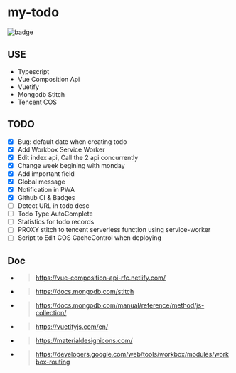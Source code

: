 # my-todo

![badge](https://github.com/czl032405/my-todo/workflows/BUILD/badge.svg)

## USE

- Typescript
- Vue Composition Api
- Vuetify
- Mongodb Stitch
- Tencent COS

## TODO

- [x] Bug: default date when creating todo
- [x] Add Workbox Service Worker
- [x] Edit index api, Call the 2 api concurrently
- [x] Change week begining with monday
- [x] Add important field
- [x] Global message
- [x] Notification in PWA
- [x] Github CI & Badges
- [ ] Detect URL in todo desc
- [ ] Todo Type AutoComplete
- [ ] Statistics for todo records
- [ ] PROXY stitch to tencent serverless function using service-worker
- [ ] Script to Edit COS CacheControl when deploying

## Doc

- > https://vue-composition-api-rfc.netlify.com/
- > https://docs.mongodb.com/stitch
- > https://docs.mongodb.com/manual/reference/method/js-collection/
- > https://vuetifyjs.com/en/
- > https://materialdesignicons.com/
- > https://developers.google.com/web/tools/workbox/modules/workbox-routing
